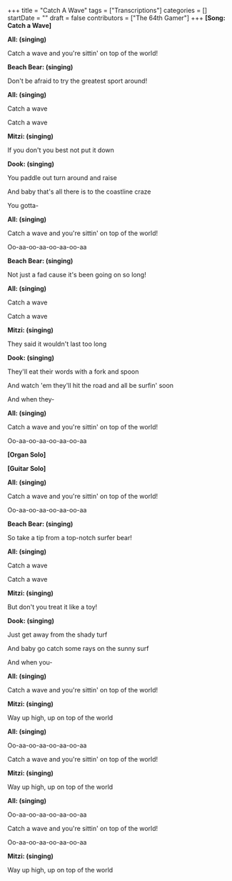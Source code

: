 +++
title = "Catch A Wave"
tags = ["Transcriptions"]
categories = []
startDate = ""
draft = false
contributors = ["The 64th Gamer"]
+++
**[Song: Catch a Wave]**

**All: (singing)**

Catch a wave and you're sittin' on top of the world!

**Beach Bear: (singing)**

Don't be afraid to try the greatest sport around!

**All: (singing)**

Catch a wave

Catch a wave

**Mitzi: (singing)**

If you don't you best not put it down

**Dook: (singing)**

You paddle out turn around and raise

And baby that's all there is to the coastline craze

You gotta-

**All: (singing)**

Catch a wave and you're sittin' on top of the world!

Oo-aa-oo-aa-oo-aa-oo-aa

**Beach Bear: (singing)**

Not just a fad cause it's been going on so long!

**All: (singing)**

Catch a wave

Catch a wave

**Mitzi: (singing)**

They said it wouldn't last too long

**Dook: (singing)**

They'll eat their words with a fork and spoon

And watch 'em they'll hit the road and all be surfin' soon

And when they-

**All: (singing)**

Catch a wave and you're sittin' on top of the world!

Oo-aa-oo-aa-oo-aa-oo-aa

**[Organ Solo]**


**[Guitar Solo]**


**All: (singing)**

Catch a wave and you're sittin' on top of the world!

Oo-aa-oo-aa-oo-aa-oo-aa

**Beach Bear: (singing)**

So take a tip from a top-notch surfer bear!

**All: (singing)**

Catch a wave

Catch a wave

**Mitzi: (singing)**

But don't you treat it like a toy!

**Dook: (singing)**

Just get away from the shady turf

And baby go catch some rays on the sunny surf

And when you-

**All: (singing)**

Catch a wave and you're sittin' on top of the world!

**Mitzi: (singing)**

Way up high, up on top of the world

**All: (singing)**

Oo-aa-oo-aa-oo-aa-oo-aa

Catch a wave and you're sittin' on top of the world!

**Mitzi: (singing)**

Way up high, up on top of the world

**All: (singing)**

Oo-aa-oo-aa-oo-aa-oo-aa

Catch a wave and you're sittin' on top of the world!

Oo-aa-oo-aa-oo-aa-oo-aa

**Mitzi: (singing)**

Way up high, up on top of the world

